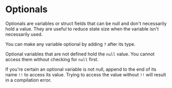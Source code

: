 # Optionals

Optionals are variables or struct fields that can be null and don't necessarily hold a value. They are useful to reduce state size when the variable isn't necessarily used.

You can make any variable optional by adding `?` after its type.

Optional variables that are not defined hold the `null` value. You cannot access them without checking for `null` first.

If you're certain an optional variable is not null, append to the end of its name `!!` to access its value. Trying to access the value without `!!` will result in a compilation error.